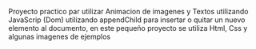 Proyecto practico par utilizar Animacion de imagenes y Textos utilizando JavaScrip (Dom)
utilizando appendChild para insertar o quitar un nuevo elemento al documento, 
en este pequeño proyecto se utiliza Html, Css y algunas imagenes de ejemplos
